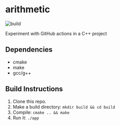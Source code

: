 # arithmetic
![build](https://github.com/jasleon/arithmetic/actions/workflows/main.yml/badge.svg)

Experiment with GitHub actions in a C++ project

## Dependencies
- cmake
- make
- gcc/g++

## Build Instructions
1. Clone this repo.
2. Make a build directory: `mkdir build && cd build`
3. Compile: `cmake .. && make`
4. Run it: `./app`
